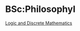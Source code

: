 






BSc:PhilosophyI
===============






[Logic and Discrete Mathematics](https://eduwiki.innopolis.university/index.php/BSc:Logic_and_Discrete_Mathematics)











